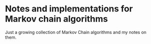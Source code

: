 # Notes and implementations for Markov chain algorithms

Just a growing collection of Markov Chain algorithms and my notes on them.